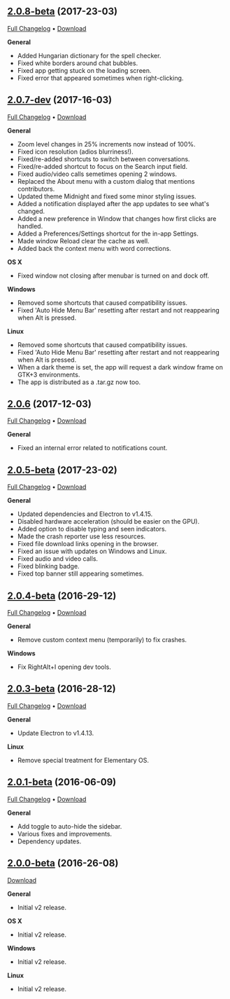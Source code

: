 ## [2.0.8-beta](https://github.com/aluxian/Messenger-for-Desktop/tree/v2.0.8) (2017-23-03)

[Full Changelog](https://github.com/aluxian/Messenger-for-Desktop/compare/v2.0.7...v2.0.8) &bull; [Download](https://github.com/aluxian/Messenger-for-Desktop/releases/tag/v2.0.8)

**General**

- Added Hungarian dictionary for the spell checker.
- Fixed white borders around chat bubbles.
- Fixed app getting stuck on the loading screen.
- Fixed error that appeared sometimes when right-clicking.

## [2.0.7-dev](https://github.com/aluxian/Messenger-for-Desktop/tree/v2.0.7) (2017-16-03)

[Full Changelog](https://github.com/aluxian/Messenger-for-Desktop/compare/v2.0.6...v2.0.7) &bull; [Download](https://github.com/aluxian/Messenger-for-Desktop/releases/tag/v2.0.7)

**General**

- Zoom level changes in 25% increments now instead of 100%.
- Fixed icon resolution (adios blurriness!).
- Fixed/re-added shortcuts to switch between conversations.
- Fixed/re-added shortcut to focus on the Search input field.
- Fixed audio/video calls semetimes opening 2 windows.
- Replaced the About menu with a custom dialog that mentions contributors.
- Updated theme Midnight and fixed some minor styling issues.
- Added a notification displayed after the app updates to see what's changed.
- Added a new preference in Window that changes how first clicks are handled.
- Added a Preferences/Settings shortcut for the in-app Settings.
- Made window Reload clear the cache as well.
- Added back the context menu with word corrections.

**OS X**

- Fixed window not closing after menubar is turned on and dock off.

**Windows**

- Removed some shortcuts that caused compatibility issues.
- Fixed 'Auto Hide Menu Bar' resetting after restart and not reappearing when Alt is pressed.

**Linux**

- Removed some shortcuts that caused compatibility issues.
- Fixed 'Auto Hide Menu Bar' resetting after restart and not reappearing when Alt is pressed.
- When a dark theme is set, the app will request a dark window frame on GTK+3 environments.
- The app is distributed as a .tar.gz now too.

## [2.0.6](https://github.com/aluxian/Messenger-for-Desktop/tree/v2.0.6) (2017-12-03)

[Full Changelog](https://github.com/aluxian/Messenger-for-Desktop/compare/v2.0.5...v2.0.6) &bull; [Download](https://github.com/aluxian/Messenger-for-Desktop/releases/tag/v2.0.6)

**General**

- Fixed an internal error related to notifications count.

## [2.0.5-beta](https://github.com/aluxian/Messenger-for-Desktop/tree/v2.0.5) (2017-23-02)

[Full Changelog](https://github.com/aluxian/Messenger-for-Desktop/compare/v2.0.4...v2.0.5) &bull; [Download](https://github.com/aluxian/Messenger-for-Desktop/releases/tag/v2.0.5)

**General**

- Updated dependencies and Electron to v1.4.15.
- Disabled hardware acceleration (should be easier on the GPU).
- Added option to disable typing and seen indicators.
- Made the crash reporter use less resources.
- Fixed file download links opening in the browser.
- Fixed an issue with updates on Windows and Linux.
- Fixed audio and video calls.
- Fixed blinking badge.
- Fixed top banner still appearing sometimes.

## [2.0.4-beta](https://github.com/aluxian/Messenger-for-Desktop/tree/v2.0.4) (2016-29-12)

[Full Changelog](https://github.com/aluxian/Messenger-for-Desktop/compare/v2.0.3...v2.0.4) &bull; [Download](https://github.com/aluxian/Messenger-for-Desktop/releases/tag/v2.0.4)

**General**

- Remove custom context menu (temporarily) to fix crashes.

**Windows**

- Fix RightAlt+I opening dev tools.

## [2.0.3-beta](https://github.com/aluxian/Messenger-for-Desktop/tree/v2.0.3) (2016-28-12)

[Full Changelog](https://github.com/aluxian/Messenger-for-Desktop/compare/v2.0.1...v2.0.3) &bull; [Download](https://github.com/aluxian/Messenger-for-Desktop/releases/tag/v2.0.3)

**General**

- Update Electron to v1.4.13.

**Linux**

- Remove special treatment for Elementary OS.

## [2.0.1-beta](https://github.com/aluxian/Messenger-for-Desktop/tree/v2.0.1) (2016-06-09)

[Full Changelog](https://github.com/aluxian/Messenger-for-Desktop/compare/v2.0.0...v2.0.1) &bull; [Download](https://github.com/aluxian/Messenger-for-Desktop/releases/tag/v2.0.1)

**General**

- Add toggle to auto-hide the sidebar.
- Various fixes and improvements.
- Dependency updates.

## [2.0.0-beta](https://github.com/aluxian/Messenger-for-Desktop/tree/v2.0.0) (2016-26-08)

[Download](https://github.com/aluxian/Messenger-for-Desktop/releases/tag/v2.0.0)

**General**

- Initial v2 release.

**OS X**

- Initial v2 release.

**Windows**

- Initial v2 release.

**Linux**

- Initial v2 release.
